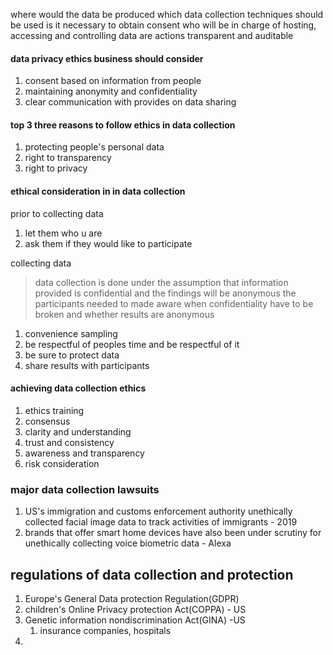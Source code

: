where would the data be produced
which data collection techniques should be used
is it necessary to obtain consent
who will be in charge of hosting, accessing and controlling data
are actions transparent and auditable

#### data privacy ethics business should consider
1. consent based on information from people
2. maintaining anonymity and confidentiality
3. clear communication with provides on data sharing

#### top 3 three reasons to follow ethics in data collection

1. protecting people's personal data
2. right to transparency
3. right to privacy

#### ethical consideration in in data collection

prior to collecting data
1. let them who u are
2. ask them if they would like to participate

collecting data
>data collection is done under the assumption that information provided is confidential and the findings will be anonymous
>the participants needed to made aware when confidentiality have to be broken and whether results are anonymous

1. convenience sampling
2. be respectful of peoples time and be respectful of it
3. be sure to protect data
4. share results with participants



#### achieving data collection ethics

1. ethics training
2. consensus
3. clarity and understanding
4. trust and consistency
5. awareness and transparency
6. risk consideration

### major data collection lawsuits

1. US's immigration and customs enforcement authority unethically collected facial image data to track activities of immigrants - 2019
2. brands that offer smart home devices have also been under scrutiny for unethically collecting voice biometric data - Alexa

## regulations of data collection and protection

1. Europe's General Data protection Regulation(GDPR)
2. children's Online Privacy protection Act(COPPA) - US
3. Genetic information nondiscrimination Act(GINA) -US
	1. insurance companies, hospitals
4.  
